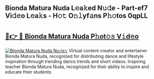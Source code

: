 ## Bionda Matura Nuda L𝚎a𝚔ed N𝚞𝚍e - Part-ef7 Vi𝚍𝚎o L𝚎a𝚔s - H𝚘𝚝 O𝚗𝚕yf𝚊ns P𝚑𝚘tos 0qpLL

# <h2><a href="http://kf7a6wk.oniu.top/?m=Bionda+Matura+Nuda">🔗👉 🔴 Bionda Matura Nuda P𝚑ot𝚘𝚜 V𝚒d𝚎o</a></h2>

[![Bionda Matura Nuda Nu𝚍e𝚜](https://i.imgur.com/0qMVB7G.gif)](http://kf7a6wk.oniu.top/?m=Bionda+Matura+Nuda)
Virtual content creator and entertainer Bionda Matura Nuda, recognized for distributing dance and lifestyle inspiration through trending dance trends and short videos. Inspiring teacher Bionda Matura Nuda, recognized for their ability to inspire and educate their students.  

